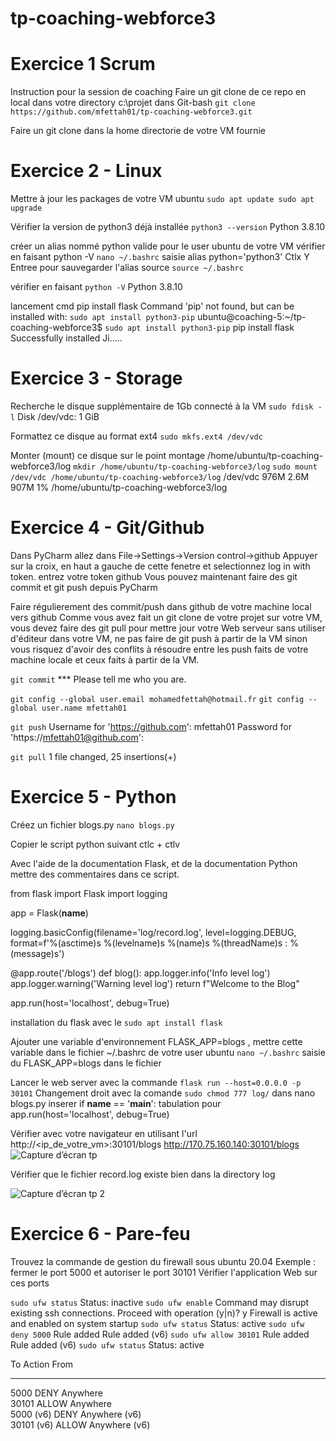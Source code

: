 # tp-coaching-webforce3

# Exercice 1 Scrum
Instruction pour la session de coaching
Faire un git clone de ce repo en local dans votre directory c:\projet dans Git-bash
 `git clone https://github.com/mfettah01/tp-coaching-webforce3.git`

Faire un git clone dans la home directorie de votre VM fournie

# Exercice 2 - Linux
Mettre à jour les packages de votre VM ubuntu
`sudo apt update sudo apt upgrade`

Vérifier la version de python3 déjà installée
`python3 --version` Python 3.8.10

créer un alias nommé python valide pour le user ubuntu de votre VM vérifier en faisant python -V
`nano ~/.bashrc` saisie alias python='python3' Ctlx Y Entree
pour sauvegarder l'alias source `source ~/.bashrc`

vérifier en faisant `python -V`
Python 3.8.10

lancement cmd pip install flask
Command 'pip' not found, but can be installed with:
`sudo apt install python3-pip`
ubuntu@coaching-5:~/tp-coaching-webforce3$ `sudo apt install python3-pip`
pip install flask Successfully installed Ji.....

# Exercice 3 - Storage
Recherche le disque supplémentaire de 1Gb connecté à la VM
`sudo fdisk -l` Disk /dev/vdc: 1 GiB

Formattez ce disque au format ext4
`sudo mkfs.ext4 /dev/vdc`

Monter (mount) ce disque sur le point montage /home/ubuntu/tp-coaching-webforce3/log
`mkdir /home/ubuntu/tp-coaching-webforce3/log`
`sudo mount /dev/vdc /home/ubuntu/tp-coaching-webforce3/log`
/dev/vdc        976M  2.6M  907M   1% /home/ubuntu/tp-coaching-webforce3/log

# Exercice 4 - Git/Github
Dans PyCharm allez dans File->Settings->Version control->github
Appuyer sur la croix, en haut a gauche de cette fenetre et selectionnez log in with token.
entrez votre token github
Vous pouvez maintenant faire des git commit et git push depuis PyCharm

Faire régulierement des commit/push dans github de votre machine local vers github Comme vous avez fait un git clone de votre projet sur votre VM, vous devez faire des git pull pour mettre jour votre Web serveur sans utiliser d'éditeur dans votre VM, ne pas faire de git push à partir de la VM sinon vous risquez d'avoir des conflits à résoudre entre les push faits de votre machine locale et ceux faits à partir de la VM.

`git commit`
*** Please tell me who you are.

`git config --global user.email mohamedfettah@hotmail.fr`
`git config --global user.name mfettah01`

`git push`
Username for 'https://github.com': mfettah01
Password for 'https://mfettah01@github.com': 

`git pull`
1 file changed, 25 insertions(+)

# Exercice 5 - Python
Créez un fichier blogs.py
`nano blogs.py`

Copier le script python suivant
ctlc + ctlv

Avec l'aide de la documentation Flask, et de la documentation Python mettre des commentaires dans ce script.

from flask import Flask
import logging
 
app = Flask(__name__)
 
logging.basicConfig(filename='log/record.log', level=logging.DEBUG, format=f'%(asctime)s %(levelname)s %(name)s %(threadName)s : %(message)s')
 
@app.route('/blogs')
def blog():
    app.logger.info('Info level log')
    app.logger.warning('Warning level log')
    return f"Welcome to the Blog"
 
app.run(host='localhost', debug=True)

installation du flask avec le `sudo apt install flask`

Ajouter une variable d'environnement FLASK_APP=blogs , mettre cette variable dans le fichier ~/.bashrc de votre user ubuntu
`nano ~/.bashrc` saisie du FLASK_APP=blogs dans le fichier

Lancer le web server avec la commande `flask run --host=0.0.0.0 -p 30101`
Changement droit avec la comande `sudo chmod 777 log/`
dans nano blogs.py inserer if __name__ == '__main__': tabulation pour  app.run(host='localhost', debug=True)

Vérifier avec votre navigateur en utilisant l'url http://<ip_de_votre_vm>:30101/blogs
http://170.75.160.140:30101/blogs
![Capture d’écran tp](https://user-images.githubusercontent.com/122970879/222707974-eb1891a9-7037-4f3c-b49f-42d0ba7862ca.png)

Vérifier que le fichier record.log existe bien dans la directory log

![Capture d’écran tp 2](https://user-images.githubusercontent.com/122970879/222708767-793442bd-b588-47f8-b263-fea08677d3ed.png)

# Exercice 6 - Pare-feu
Trouvez la commande de gestion du firewall sous ubuntu 20.04 Exemple : fermer le port 5000 et autoriser le port 30101 Vérifier l'application Web sur ces ports

`sudo ufw status`
Status: inactive
`sudo ufw enable`
Command may disrupt existing ssh connections. Proceed with operation (y|n)? y
Firewall is active and enabled on system startup
`sudo ufw status`
Status: active
`sudo ufw deny 5000`
Rule added
Rule added (v6)
`sudo ufw allow 30101`
Rule added
Rule added (v6)
`sudo ufw status`
Status: active

To                         Action      From
--                         ------      ----
5000                       DENY        Anywhere                  
30101                      ALLOW       Anywhere                  
5000 (v6)                  DENY        Anywhere (v6)             
30101 (v6)                 ALLOW       Anywhere (v6)
